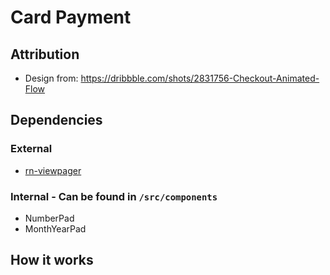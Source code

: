 # Card Payment

## Attribution

* Design from: https://dribbble.com/shots/2831756-Checkout-Animated-Flow

## Dependencies

### External

* [rn-viewpager](https://github.com/zbtang/React-Native-ViewPager)

### Internal - Can be found in `/src/components`

* NumberPad
* MonthYearPad

## How it works
